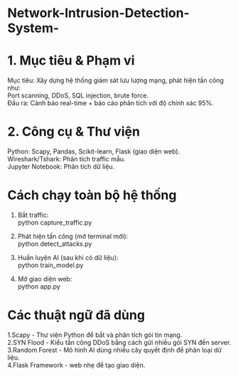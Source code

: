 # Network-Intrusion-Detection-System-

# 1. Mục tiêu & Phạm vi
Mục tiêu: Xây dựng hệ thống giám sát lưu lượng mạng, phát hiện tấn công như:</br>
Port scanning, DDoS, SQL injection, brute force.</br>
Đầu ra: Cảnh báo real-time + báo cáo phân tích với độ chính xác 95%. </br>

# 2. Công cụ & Thư viện
Python: Scapy, Pandas, Scikit-learn, Flask (giao diện web).</br>
Wireshark/Tshark: Phân tích traffic mẫu.</br>
Jupyter Notebook: Phân tích dữ liệu.</br>


# Cách chạy toàn bộ hệ thống 
1. Bắt traffic:</br>
python capture_traffic.py</br>

2. Phát hiện tấn công (mở terminal mới):</br>
python detect_attacks.py</br>

3. Huấn luyện AI (sau khi có dữ liệu):</br>
python train_model.py</br>

4. Mở giao diện web:</br>
python app.py</br>

# Các thuật ngữ đã dùng 
1.Scapy -	Thư viện Python để bắt và phân tích gói tin mạng.</br>
2.SYN Flood -	Kiểu tấn công DDoS bằng cách gửi nhiều gói SYN đến server.</br>
3.Random Forest - 	Mô hình AI dùng nhiều cây quyết định để phân loại dữ liệu.</br>
4.Flask	Framework -  web nhẹ để tạo giao diện.</br>
